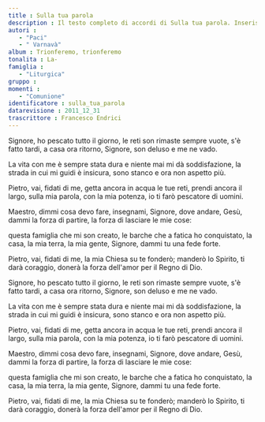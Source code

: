 ```yaml
--- 
title : Sulla tua parola
description : Il testo completo di accordi di Sulla tua parola. Inseriscila nel tuo canzoniere!
autori : 
   - "Paci"
   - " Varnavà"
album : Trionferemo, trionferemo
tonalita : La-
famiglia : 
   - "Liturgica"
gruppo : 
momenti : 
   - "Comunione"
identificatore : sulla_tua_parola
datarevisione : 2011_12_31
trascrittore : Francesco Endrici
--- 
```




Signore, ho pescato tutto il giorno,
le reti son rimaste sempre vuote, 
s'è fatto tardi, a casa ora ritorno,
Signore, son deluso e me ne vado.


La vita con me è sempre stata dura
e niente mai mi dà soddisfazione, 
la strada in cui mi guidi è insicura,
sono stanco e ora non aspetto più.


Pietro, vai, fidati di me,
getta ancora in acqua le tue reti,
prendi ancora il largo, sulla mia parola,
con la mia potenza, io ti farò 
pescatore di uomini.


Maestro, dimmi cosa devo fare,
insegnami, Signore, dove andare, 
Gesù, dammi la forza di partire,
la forza di lasciare le mie cose:


questa famiglia che mi son creato,
le barche che a fatica ho conquistato, 
la casa, la mia terra, la mia gente,
Signore, dammi tu una fede forte.


Pietro, vai, fidati di me,
la mia Chiesa su te fonderò;
manderò lo Spirito, ti darà coraggio,
donerà la forza dell'amor 
per il Regno di Dio.


Signore, ho pescato tutto il giorno,
le reti son rimaste sempre vuote, 
s'è fatto tardi, a casa ora ritorno,
Signore, son deluso e me ne vado.


La vita con me è sempre stata dura
e niente mai mi dà soddisfazione, 
la strada in cui mi guidi è insicura,
sono stanco e ora non aspetto più.


Pietro, vai, fidati di me,
getta ancora in acqua le tue reti,
prendi ancora il largo, sulla mia parola,
con la mia potenza, io ti farò 
pescatore di uomini.


Maestro, dimmi cosa devo fare,
insegnami, Signore, dove andare, 
Gesù, dammi la forza di partire,
la forza di lasciare le mie cose:


questa famiglia che mi son creato,
le barche che a fatica ho conquistato, 
la casa, la mia terra, la mia gente,
Signore, dammi tu una fede forte.


Pietro, vai, fidati di me,
la mia Chiesa su te fonderò;
manderò lo Spirito, ti darà coraggio,
donerà la forza dell'amor 
per il Regno di Dio.


